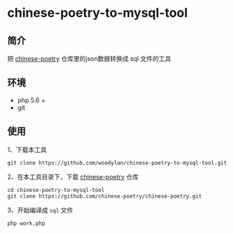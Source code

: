 # chinese-poetry-to-mysql-tool

## 简介

把 [chinese-poetry](https://github.com/chinese-poetry/chinese-poetry) 仓库里的json数据转换成 sql 文件的工具



## 环境

- php 5.6 +
- git



## 使用

1、下载本工具

```shell
git clone https://github.com/woodylan/chinese-poetry-to-mysql-tool.git
```



2、在本工具目录下，下载 [chinese-poetry](https://github.com/chinese-poetry/chinese-poetry) 仓库

~~~shell
cd chinese-poetry-to-mysql-tool
git clone https://github.com/chinese-poetry/chinese-poetry.git
~~~



3、开始编译成 `sql` 文件

```shell
php work.php
```

